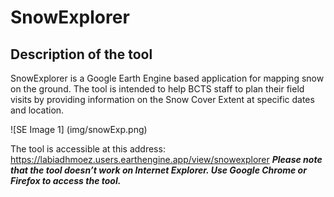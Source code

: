 # SnowExplorer
## Description of the tool
SnowExplorer is a Google Earth Engine  based application for mapping snow on the ground. The tool is intended to help BCTS staff to plan their field visits by providing information on the Snow Cover Extent at specific dates and location. 

![SE Image 1] (img/snowExp.png)


The tool is accessible at this address: https://labiadhmoez.users.earthengine.app/view/snowexplorer
***Please note that the tool doesn’t work on Internet Explorer. Use Google Chrome or Firefox to access the tool.***
